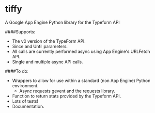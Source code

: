 tiffy
=====

A Google App Engine Python library for the Typeform API

####Supports:
  * The v0 version of the TypeForm API.
  * Since and Until parameters.
  * All calls are currently performed async using App Engine's URLFetch API.
  * Single and multiple async API calls.

####To do:
  * Wrappers to allow for use within a standard (non App Engine) Python environment.
    * Async requests gevent and the requests library.
  * Function to return stats provided by the Typeform API.
  * Lots of tests!
  * Documentation.
